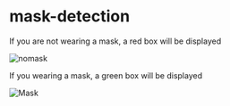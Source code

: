 # mask-detection

If you are not wearing a mask, a red box will be displayed

![nomask](https://user-images.githubusercontent.com/81170911/122164152-ebc02d80-cea8-11eb-8790-ba24dfdc17e0.jpg)

If you wearing a mask, a green box will be displayed

![Mask](https://user-images.githubusercontent.com/81170911/122164154-ecf15a80-cea8-11eb-8e5e-04f1c7df746f.jpg)
